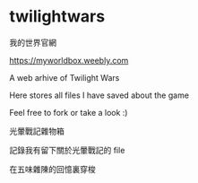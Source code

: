 # twilightwars


我的世界官網

https://myworldbox.weebly.com


A web arhive of Twilight Wars 

Here stores all files I have saved about the game

Feel free to fork or take a look :)


光暈戰記雜物箱

記錄我有留下關於光暈戰記的 file

在五味雜陳的回憶裏穿梭

